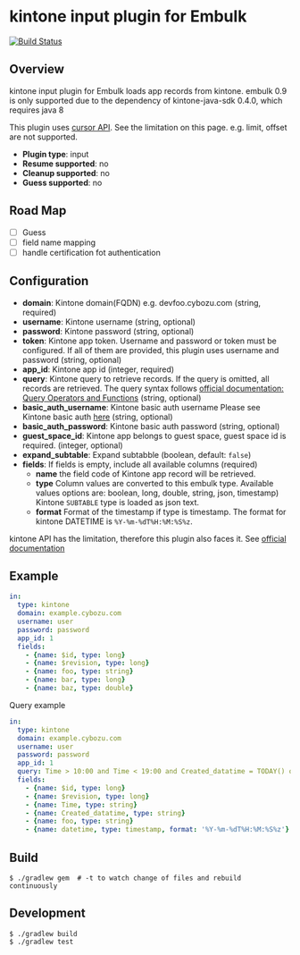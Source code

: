# kintone input plugin for Embulk
[![Build Status](https://travis-ci.org/trocco-io/embulk-input-kintone.svg?branch=master)](https://travis-ci.org/trocco-io/embulk-input-kintone)

## Overview
kintone input plugin for Embulk loads app records from kintone.
embulk 0.9 is only supported due to the dependency of kintone-java-sdk 0.4.0, which requires java 8

This plugin uses [cursor API](https://developer.kintone.io/hc/en-us/articles/360000280322). See the limitation on this page.
e.g. limit, offset are not supported.

* **Plugin type**: input
* **Resume supported**: no
* **Cleanup supported**: no
* **Guess supported**: no

## Road Map
- [ ] Guess
- [ ] field name mapping
- [ ] handle certification fot authentication

## Configuration

- **domain**: Kintone domain(FQDN) e.g. devfoo.cybozu.com (string, required)
- **username**: Kintone username (string, optional)
- **password**: Kintone password (string, optional)
- **token**: Kintone app token. Username and password or token must be configured. If all of them are provided, this plugin uses username and password (string, optional)
- **app_id**: Kintone app id (integer, required)
- **query**:  Kintone query to retrieve records. If the query is omitted, all records are retrieved. The query syntax follows [official documentation: Query Operators and Functions](https://developer.kintone.io/hc/en-us/articles/360019245194) (string, optional)
- **basic_auth_username**:  Kintone basic auth username Please see Kintone basic auth [here](https://jp.cybozu.help/general/en/admin/list_security/list_ip_basic/basic_auth.html) (string, optional)
- **basic_auth_password**:  Kintone basic auth password (string, optional)
- **guest_space_id**: Kintone app belongs to guest space, guest space id is required. (integer, optional)
- **expand_subtable**: Expand subtabble (boolean, default: `false`)
- **fields**: If fields is empty, include all available columns (required)
  - **name** the field code of Kintone app record will be retrieved.
  - **type** Column values are converted to this embulk type. Available values options are: boolean, long, double, string, json, timestamp) Kintone `SUBTABLE` type is loaded as json text.
  - **format** Format of the timestamp if type is timestamp. The format for kintone DATETIME is `%Y-%m-%dT%H:%M:%S%z`.

kintone API has the limitation, therefore this plugin also faces it. See [official documentation](https://developer.kintone.io/hc/en-us/articles/212495188/)

## Example

```yaml
in:
  type: kintone
  domain: example.cybozu.com
  username: user
  password: password
  app_id: 1
  fields:
    - {name: $id, type: long}
    - {name: $revision, type: long}
    - {name: foo, type: string}
    - {name: bar, type: long}
    - {name: baz, type: double}
```

Query example

```yaml
in:
  type: kintone
  domain: example.cybozu.com
  username: user
  password: password
  app_id: 1
  query: Time > 10:00 and Time < 19:00 and Created_datatime = TODAY() order by $id asc
  fields:
    - {name: $id, type: long}
    - {name: $revision, type: long}
    - {name: Time, type: string}
    - {name: Created_datatime, type: string}
    - {name: foo, type: string}
    - {name: datetime, type: timestamp, format: '%Y-%m-%dT%H:%M:%S%z'}
```

## Build

```
$ ./gradlew gem  # -t to watch change of files and rebuild continuously
```

## Development
```
$ ./gradlew build
$ ./gradlew test
```
